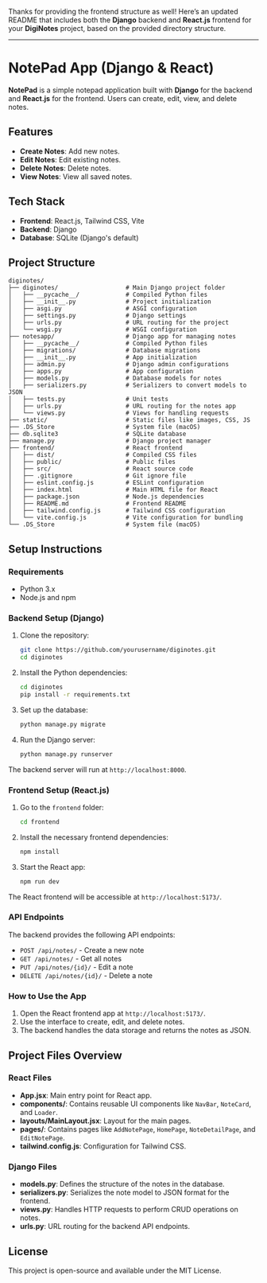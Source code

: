 Thanks for providing the frontend structure as well! Here’s an updated README that includes both the **Django** backend and **React.js** frontend for your **DigiNotes** project, based on the provided directory structure.

---

# NotePad App (Django & React)

**NotePad** is a simple notepad application built with **Django** for the backend and **React.js** for the frontend. Users can create, edit, view, and delete notes.

## Features

- **Create Notes**: Add new notes.
- **Edit Notes**: Edit existing notes.
- **Delete Notes**: Delete notes.
- **View Notes**: View all saved notes.

## Tech Stack

- **Frontend**: React.js, Tailwind CSS, Vite
- **Backend**: Django
- **Database**: SQLite (Django's default)

## Project Structure

```
diginotes/
├── diginotes/                   # Main Django project folder
│   ├── __pycache__/             # Compiled Python files
│   ├── __init__.py              # Project initialization
│   ├── asgi.py                  # ASGI configuration
│   ├── settings.py              # Django settings
│   ├── urls.py                  # URL routing for the project
│   └── wsgi.py                  # WSGI configuration
├── notesapp/                    # Django app for managing notes
│   ├── __pycache__/             # Compiled Python files
│   ├── migrations/              # Database migrations
│   ├── __init__.py              # App initialization
│   ├── admin.py                 # Django admin configurations
│   ├── apps.py                  # App configuration
│   ├── models.py                # Database models for notes
│   ├── serializers.py           # Serializers to convert models to JSON
│   ├── tests.py                 # Unit tests
│   ├── urls.py                  # URL routing for the notes app
│   └── views.py                 # Views for handling requests
├── static/                      # Static files like images, CSS, JS
├── .DS_Store                    # System file (macOS)
├── db.sqlite3                   # SQLite database
├── manage.py                    # Django project manager
├── frontend/                    # React frontend
│   ├── dist/                    # Compiled CSS files
│   ├── public/                  # Public files
│   ├── src/                     # React source code
│   ├── .gitignore               # Git ignore file
│   ├── eslint.config.js         # ESLint configuration
│   ├── index.html               # Main HTML file for React
│   ├── package.json             # Node.js dependencies
│   ├── README.md                # Frontend README
│   ├── tailwind.config.js       # Tailwind CSS configuration
│   └── vite.config.js           # Vite configuration for bundling
└── .DS_Store                    # System file (macOS)
```

## Setup Instructions

### Requirements

- Python 3.x
- Node.js and npm

### Backend Setup (Django)

1. Clone the repository:
    ```bash
    git clone https://github.com/yourusername/diginotes.git
    cd diginotes
    ```

2. Install the Python dependencies:
    ```bash
    cd diginotes
    pip install -r requirements.txt
    ```

3. Set up the database:
    ```bash
    python manage.py migrate
    ```

4. Run the Django server:
    ```bash
    python manage.py runserver
    ```

The backend server will run at `http://localhost:8000`.

### Frontend Setup (React.js)

1. Go to the `frontend` folder:
    ```bash
    cd frontend
    ```

2. Install the necessary frontend dependencies:
    ```bash
    npm install
    ```

3. Start the React app:
    ```bash
    npm run dev
    ```

The React frontend will be accessible at `http://localhost:5173/`.

### API Endpoints

The backend provides the following API endpoints:

- `POST /api/notes/` - Create a new note
- `GET /api/notes/` - Get all notes
- `PUT /api/notes/{id}/` - Edit a note
- `DELETE /api/notes/{id}/` - Delete a note

### How to Use the App

1. Open the React frontend app at `http://localhost:5173/`.
2. Use the interface to create, edit, and delete notes.
3. The backend handles the data storage and returns the notes as JSON.

## Project Files Overview

### React Files

- **App.jsx**: Main entry point for React app.
- **components/**: Contains reusable UI components like `NavBar`, `NoteCard`, and `Loader`.
- **layouts/MainLayout.jsx**: Layout for the main pages.
- **pages/**: Contains pages like `AddNotePage`, `HomePage`, `NoteDetailPage`, and `EditNotePage`.
- **tailwind.config.js**: Configuration for Tailwind CSS.

### Django Files

- **models.py**: Defines the structure of the notes in the database.
- **serializers.py**: Serializes the note model to JSON format for the frontend.
- **views.py**: Handles HTTP requests to perform CRUD operations on notes.
- **urls.py**: URL routing for the backend API endpoints.

## License

This project is open-source and available under the MIT License.


